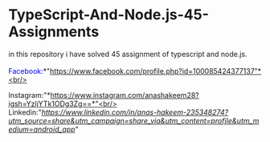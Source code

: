# TypeScript-And-Node.js-45-Assignments
in this repository i have solved 45 assignment of typescript and node.js.<br/><br/>
<span style=color:blue;>Facebook:</span>*"https://www.facebook.com/profile.php?id=100085424377137"*<br/>

Instagram:"*https://www.instagram.com/anashakeem28?igsh=YzljYTk1ODg3Zg==*"<br/><br/>
Linkedin:"*https://www.linkedin.com/in/anas-hakeem-235348274?utm_source=share&utm_campaign=share_via&utm_content=profile&utm_medium=android_app*"
